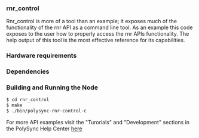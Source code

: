 ### rnr_control
Rnr_control is more of a tool than an example; it exposes much of the functionality of the rnr API as a command line tool.
As an example this code exposes to the user how to properly access the rnr APIs functionality.
The help output of this tool is the most effective reference for its capabilities.


### Hardware requirements

### Dependencies

### Building and Running the Node
```bash
$ cd rnr_control
$ make
$ ./bin/polysync-rnr-control-c 
```

For more API examples visit the "Turorials" and "Development" sections in the PolySync Help Center [here](https://help.polysync.io/articles/)
